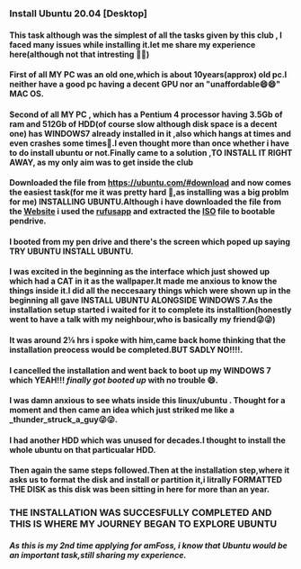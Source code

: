 ### Install Ubuntu 20.04 [Desktop]


#### This task although was the simplest of all the tasks given by this club , I faced many issues while installing it.**let me share my experience here**(although not that intresting 😬😬)
#### First of all MY PC was an old one,which is about 10years(approx) old pc.I  neither have a good pc having a decent GPU nor an "unaffordable😄😄" MAC OS.
#### Second of all MY PC , which has a Pentium 4 processor having 3.5Gb of ram and 512Gb of HDD(of course slow although disk space is a decent one) has WINDOWS7 already installed in it ,also which hangs at times and even crashes some times🤷.I even thought more than once whether i have to do install ubuntu or not.Finally came to a solution ,**TO INSTALL IT RIGHT AWAY**, as my only aim was to get inside the club 

#### Downloaded the file from https://ubuntu.com/#download and now comes the easiest task(for me it was pretty hard 😬,as installing was a big problm for me) **INSTALLING UBUNTU**.Although i have downloaded the file from the [Website](https://ubuntu.com/#download) i used the [rufusapp](https://rufus.ie/en/) and extracted the [ISO](https://www.google.com/search?channel=fs&client=ubuntu&q=ISO+file) file to  bootable pendrive.
#### I booted from my pen drive and there's the screen which poped up saying **TRY UBUNTU**  **INSTALL UBUNTU**.
#### I was excited in the beginning as the interface which just showed up which had a CAT in it as the wallpaper.It made me anxious to know the things inside it.I did all the neccesaary things which were shown up in the beginning all gave **INSTALL UBUNTU ALONGSIDE WINDOWS 7**.As the installation setup started i waited for it to complete its installtion(honestly went to have a talk with my neighbour,who is basically my friend😜😜) 
#### It was around 2⅛ hrs i spoke with him,came back home thinking that the installation preocess would be completed.**BUT SADLY NO!!!!**.

#### I cancelled the installation and went back to boot up my WINDOWS 7 which **YEAH!!!** *finally got booted up* with no trouble 😄.
#### I was damn anxious to see whats inside this linux/ubuntu . Thought for a moment and then came an idea which just striked me like a _thunder_struck_a_guy😜😜.
#### I had another HDD which was unused for decades.I thought to install the whole ubuntu on that particualar HDD.
#### Then again the same steps followed.Then at the installation step,where it asks us to format the disk and install or partition it,i litrally **FORMATTED THE DISK** as this disk was been sitting in here for more than an year.
### **THE INSTALLATION WAS SUCCESFULLY COMPLETED AND THIS IS WHERE MY JOURNEY BEGAN TO EXPLORE** **UBUNTU**

##### As this is my 2nd time applying for amFoss, i know that Ubuntu would be an important task,still sharing my experience.

                       

